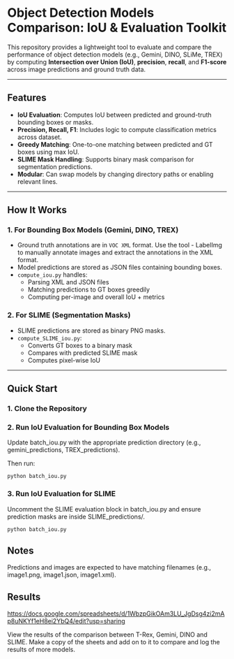 # Object Detection Models Comparison: IoU & Evaluation Toolkit

This repository provides a lightweight tool to evaluate and compare the performance of object detection models (e.g., Gemini, DINO, SLiMe, TREX) by computing **Intersection over Union (IoU)**, **precision**, **recall**, and **F1-score** across image predictions and ground truth data.

---

## Features

- **IoU Evaluation**: Computes IoU between predicted and ground-truth bounding boxes or masks.
- **Precision, Recall, F1**: Includes logic to compute classification metrics across dataset.
- **Greedy Matching**: One-to-one matching between predicted and GT boxes using max IoU.
- **SLIME Mask Handling**: Supports binary mask comparison for segmentation predictions.
- **Modular**: Can swap models by changing directory paths or enabling relevant lines.

---

## How It Works

### 1. For Bounding Box Models (Gemini, DINO, TREX)
- Ground truth annotations are in `VOC XML` format. Use the tool - LabelImg to manually annotate images and extract the annotations in the XML format. 
- Model predictions are stored as JSON files containing bounding boxes.
- `compute_iou.py` handles:
  - Parsing XML and JSON files
  - Matching predictions to GT boxes greedily
  - Computing per-image and overall IoU + metrics

### 2. For SLIME (Segmentation Masks)
- SLIME predictions are stored as binary PNG masks.
- `compute_SLIME_iou.py`:
  - Converts GT boxes to a binary mask
  - Compares with predicted SLIME mask
  - Computes pixel-wise IoU

---

## Quick Start

### 1. Clone the Repository

### 2. Run IoU Evaluation for Bounding Box Models

Update batch_iou.py with the appropriate prediction directory (e.g., gemini_predictions, TREX_predictions).

Then run:

```
python batch_iou.py
```

### 3. Run IoU Evaluation for SLIME

Uncomment the SLIME evaluation block in batch_iou.py and ensure prediction masks are inside SLIME_predictions/.

```
python batch_iou.py
```

## Notes

Predictions and images are expected to have matching filenames (e.g., image1.png, image1.json, image1.xml).

## Results
https://docs.google.com/spreadsheets/d/1WbzpGikOAm3LU_JgDsg4zi2mAp8uNKYf1eH8ei2YbQ4/edit?usp=sharing 

View the results of the comparison between T-Rex, Gemini, DINO and SLIME. Make a copy of the sheets and add on to it to compare and log the results of more models. 